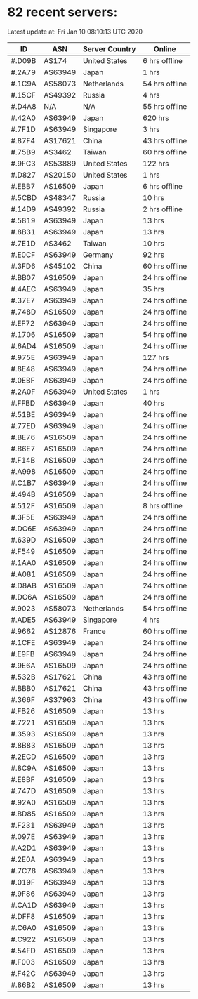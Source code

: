# 82 recent servers:

Latest update at: Fri Jan 10 08:10:13 UTC 2020

| ID | ASN | Server Country | Online |
| -- | --- | -------------- | ------ |
| #.D09B | AS174 | United States | 6 hrs offline |
| #.2A79 | AS63949 | Japan | 1 hrs |
| #.1C9A | AS58073 | Netherlands | 54 hrs offline |
| #.15CF | AS49392 | Russia | 4 hrs |
| #.D4A8 | N/A | N/A | 55 hrs offline |
| #.42A0 | AS63949 | Japan | 620 hrs |
| #.7F1D | AS63949 | Singapore | 3 hrs |
| #.87F4 | AS17621 | China | 43 hrs offline |
| #.75B9 | AS3462 | Taiwan | 60 hrs offline |
| #.9FC3 | AS53889 | United States | 122 hrs |
| #.D827 | AS20150 | United States | 1 hrs |
| #.EBB7 | AS16509 | Japan | 6 hrs offline |
| #.5CBD | AS48347 | Russia | 10 hrs |
| #.14D9 | AS49392 | Russia | 2 hrs offline |
| #.5819 | AS63949 | Japan | 13 hrs |
| #.8B31 | AS63949 | Japan | 13 hrs |
| #.7E1D | AS3462 | Taiwan | 10 hrs |
| #.E0CF | AS63949 | Germany | 92 hrs |
| #.3FD6 | AS45102 | China | 60 hrs offline |
| #.BB07 | AS16509 | Japan | 24 hrs offline |
| #.4AEC | AS63949 | Japan | 35 hrs |
| #.37E7 | AS63949 | Japan | 24 hrs offline |
| #.748D | AS16509 | Japan | 24 hrs offline |
| #.EF72 | AS63949 | Japan | 24 hrs offline |
| #.1706 | AS16509 | Japan | 54 hrs offline |
| #.6AD4 | AS16509 | Japan | 24 hrs offline |
| #.975E | AS63949 | Japan | 127 hrs |
| #.8E48 | AS63949 | Japan | 24 hrs offline |
| #.0EBF | AS63949 | Japan | 24 hrs offline |
| #.2A0F | AS63949 | United States | 1 hrs |
| #.FFBD | AS63949 | Japan | 40 hrs |
| #.51BE | AS63949 | Japan | 24 hrs offline |
| #.77ED | AS63949 | Japan | 24 hrs offline |
| #.BE76 | AS16509 | Japan | 24 hrs offline |
| #.B6E7 | AS16509 | Japan | 24 hrs offline |
| #.F14B | AS16509 | Japan | 24 hrs offline |
| #.A998 | AS16509 | Japan | 24 hrs offline |
| #.C1B7 | AS63949 | Japan | 24 hrs offline |
| #.494B | AS16509 | Japan | 24 hrs offline |
| #.512F | AS16509 | Japan | 8 hrs offline |
| #.3F5E | AS63949 | Japan | 24 hrs offline |
| #.DC6E | AS63949 | Japan | 24 hrs offline |
| #.639D | AS16509 | Japan | 24 hrs offline |
| #.F549 | AS16509 | Japan | 24 hrs offline |
| #.1AA0 | AS16509 | Japan | 24 hrs offline |
| #.A081 | AS16509 | Japan | 24 hrs offline |
| #.D8AB | AS16509 | Japan | 24 hrs offline |
| #.DC6A | AS16509 | Japan | 24 hrs offline |
| #.9023 | AS58073 | Netherlands | 54 hrs offline |
| #.ADE5 | AS63949 | Singapore | 4 hrs |
| #.9662 | AS12876 | France | 60 hrs offline |
| #.1CFE | AS63949 | Japan | 24 hrs offline |
| #.E9FB | AS63949 | Japan | 24 hrs offline |
| #.9E6A | AS16509 | Japan | 24 hrs offline |
| #.532B | AS17621 | China | 43 hrs offline |
| #.BBB0 | AS17621 | China | 43 hrs offline |
| #.366F | AS37963 | China | 43 hrs offline |
| #.FB26 | AS16509 | Japan | 13 hrs |
| #.7221 | AS16509 | Japan | 13 hrs |
| #.3593 | AS16509 | Japan | 13 hrs |
| #.8B83 | AS16509 | Japan | 13 hrs |
| #.2ECD | AS16509 | Japan | 13 hrs |
| #.8C9A | AS16509 | Japan | 13 hrs |
| #.E8BF | AS16509 | Japan | 13 hrs |
| #.747D | AS16509 | Japan | 13 hrs |
| #.92A0 | AS16509 | Japan | 13 hrs |
| #.BD85 | AS16509 | Japan | 13 hrs |
| #.F231 | AS63949 | Japan | 13 hrs |
| #.097E | AS63949 | Japan | 13 hrs |
| #.A2D1 | AS63949 | Japan | 13 hrs |
| #.2E0A | AS63949 | Japan | 13 hrs |
| #.7C78 | AS63949 | Japan | 13 hrs |
| #.019F | AS63949 | Japan | 13 hrs |
| #.9F86 | AS63949 | Japan | 13 hrs |
| #.CA1D | AS63949 | Japan | 13 hrs |
| #.DFF8 | AS16509 | Japan | 13 hrs |
| #.C6A0 | AS16509 | Japan | 13 hrs |
| #.C922 | AS16509 | Japan | 13 hrs |
| #.54FD | AS16509 | Japan | 13 hrs |
| #.F003 | AS16509 | Japan | 13 hrs |
| #.F42C | AS63949 | Japan | 13 hrs |
| #.86B2 | AS16509 | Japan | 13 hrs |

